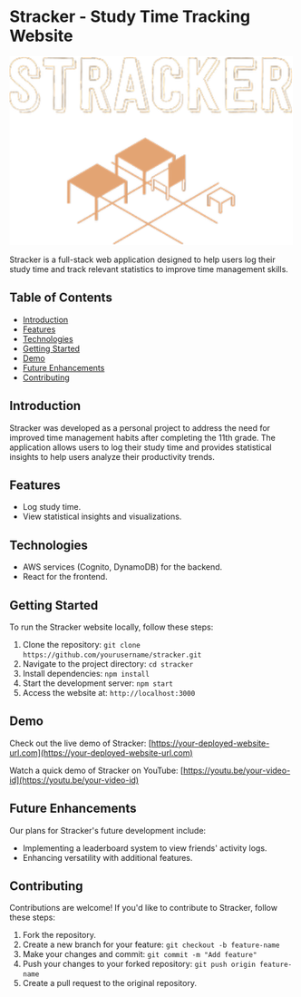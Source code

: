 # Stracker - Study Time Tracking Website

![Stracker Logo](./src/images/logo.png)

Stracker is a full-stack web application designed to help users log their study time and track relevant statistics to improve time management skills.

## Table of Contents
- [Introduction](#introduction)
- [Features](#features)
- [Technologies](#technologies)
- [Getting Started](#getting-started)
- [Demo](#demo)
- [Future Enhancements](#future-enhancements)
- [Contributing](#contributing)

## Introduction
Stracker was developed as a personal project to address the need for improved time management habits after completing the 11th grade. The application allows users to log their study time and provides statistical insights to help users analyze their productivity trends.

## Features
- Log study time.
- View statistical insights and visualizations.

## Technologies
- AWS services (Cognito, DynamoDB) for the backend.
- React for the frontend.

## Getting Started
To run the Stracker website locally, follow these steps:

1. Clone the repository: `git clone https://github.com/yourusername/stracker.git`
2. Navigate to the project directory: `cd stracker`
3. Install dependencies: `npm install`
4. Start the development server: `npm start`
5. Access the website at: `http://localhost:3000`

## Demo

Check out the live demo of Stracker: [https://your-deployed-website-url.com](https://your-deployed-website-url.com)

Watch a quick demo of Stracker on YouTube: [https://youtu.be/your-video-id](https://youtu.be/your-video-id)

## Future Enhancements
Our plans for Stracker's future development include:
- Implementing a leaderboard system to view friends' activity logs.
- Enhancing versatility with additional features.

## Contributing
Contributions are welcome! If you'd like to contribute to Stracker, follow these steps:
1. Fork the repository.
2. Create a new branch for your feature: `git checkout -b feature-name`
3. Make your changes and commit: `git commit -m "Add feature"`
4. Push your changes to your forked repository: `git push origin feature-name`
5. Create a pull request to the original repository.
